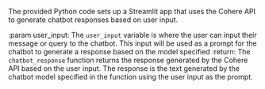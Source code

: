 The provided Python code sets up a Streamlit app that uses the Cohere API to generate chatbot responses based on user input.
    
:param user_input: The `user_input` variable is where the user can input their message or query to
the chatbot. This input will be used as a prompt for the chatbot to generate a response based on the
model specified
:return: The `chatbot_response` function returns the response generated by the Cohere API based on
the user input. The response is the text generated by the chatbot model specified in the function
using the user input as the prompt.
